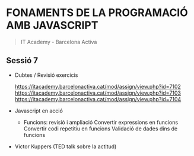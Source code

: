 # FONAMENTS DE LA PROGRAMACIÓ AMB JAVASCRIPT

> IT Academy - Barcelona Activa

## Sessió 7

- Dubtes / Revisió exercicis

  https://itacademy.barcelonactiva.cat/mod/assign/view.php?id=7102
  https://itacademy.barcelonactiva.cat/mod/assign/view.php?id=7103
  https://itacademy.barcelonactiva.cat/mod/assign/view.php?id=7104

- Javascript en acció

  - Funcions: revisió i ampliació
    Convertir expressions en funcions
    Convertir codi repetitiu en funcions
    Validació de dades dins de funcions

- Victor Kuppers (TED talk sobre la actitud)
